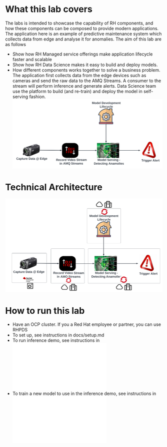 # What this lab covers
The labs is intended to showcase the capability of RH components, and how these components can be composed to provide modern applications.
The application here is an example of predictive maintenance system which collects data from edge and analyse it for anomalies. 
The aim of this lab are as follows
- Show how RH Managed service offerings make application lifecycle faster and scalable
- Show how RH Data Science makes it easy to build and deploy models.
- How different components works together to solve a business problem.
The application first collects data from the edge devices such as cameras and send the raw data to the AMQ Streams. A consumer to the stream will perform inference and generate alerts.
Data Science team use the platform to build (and re-train) and deploy the model in self-serving fashion.
![docs/images/1-main-readme/img.png](docs/images/1-main-readme/img.png)

# Technical Architecture
![docs/images/1-main-readme/img_1.png](docs/images/1-main-readme/img_1.png)

# How to run this lab
- Have an OCP cluster. If you a Red Hat employee or partner, you can use RHPDS
- To set up, see instructions in docs/setup.md
- To run inference demo, see instructions in ![](docs/image-detection-inference-demo.md)
- To train a new model to use in the inference demo, see instructions in ![docs/image-detection-train-model-demo.md](ddocs/image-detection-train-model-demo.md)
  
